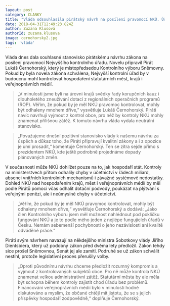 ```yaml
---
layout: post
category: CLANKY
title: "Vláda odsouhlasila pirátský návrh na posílení pravomocí NKÚ. Úřad tak bude moci lépe odhalovat korupci"
date: 2018-04-31T12:49:23.824Z
author: Zuzana Klusová
authorId: zuzana.klusova
image: cernohorsky2.jpg
tags: 'vláda'
---
```


Vláda dnes dala souhlasné stanovisko pirátskému návrhu zákona na posílení pravomocí Nejvyššího kontrolního úřadu. Novelu připravil Pirát Lukáš Černohorský, který je místopředsedou Kontrolního výboru Sněmovny. Pokud by byla novela zákona schválena, Nejvyšší kontrolní úřad by v budoucnu mohl kontrolovat hospodaření statutárních měst, krajů i veřejnoprávních médií. 

> „V minulosti jsme byli na úrovni krajů svědky řady korupčních kauz i dlouholetého zneužívání dotací z regionálních operačních programů (ROP). Věřím, že pokud by je měl NKÚ pravomoc kontrolovat, mohly být odhaleny mnohem dříve,” vysvětluje Lukáš Černohorský. Piráti navíc navrhují vyjmout z kontrol obce, pro něž by kontroly NKÚ mohly znamenat přílišnou zátěž. K tomuto návrhu vláda vydala neutrální stanovisko.

> „Považujeme dnešní pozitivní stanovisko vlády k našemu návrhu za úspěch a důkaz toho, že Piráti připravují kvalitní zákony a i z opozice je umí prosadit,“ komentuje Černohorský. Ten se zítra sejde přímo s prezidentem NKÚ, kde ještě podrobně projednáme dopady plánovaných změn.

V současnosti může NKÚ dohlížet pouze na to, jak hospodaří stát. Kontroly na ministerstvech přitom odhalily chyby v účetnictví v řádech miliard, absenci vnitřních kontrolních mechanismů i závažné systémové nedostatky. Dohled NKÚ nad hospodařením krajů, měst i veřejnoprávních médií by měl podle Pirátů pomoci včas odhalit dotační podvody, poukázat na plýtvání s veřejnými penězi, ale i neúmyslné chyby v účetnictví.

> „Věřím, že pokud by je měl NKÚ pravomoc kontrolovat, mohly být odhaleny mnohem dříve,“ vysvětluje Černohorský a dodává: „Jako člen Kontrolního výboru jsem měl možnost nahlédnout pod pokličku fungování NKÚ a je to podle mého jeden z nejlépe fungujících úřadů v Česku. Nemám sebemenší pochybnosti o jeho nezávislosti ani kvalitě odváděné práce.“

Piráti svým návrhem navazují na někdejšího ministra Sobotkovy vlády Jiřího Dientsbiera, který už podobný zákon před dvěma lety předložil. Zákon tehdy sice prošel Sněmovnou, Senát jej ale zamítl. Podruhé se už zákon schválit nestihl, protože legislativní proces přerušily volby.

> „Oproti původnímu návrhu chceme předložit rozumný kompromis a vyjmout z kontrolovaných subjektů obce. Pro ně může kontrola NKÚ znamenat velkou administrativní zátěž. Statutární města by ale měla být schopna během kontroly zajistit chod úřadu bez problémů. Financování veřejnoprávních médií bylo v minulosti hodně diskutováno a myslím, že občané chtějí mít jistotu, že se s jejich příspěvky hospodaří zodpovědně,“ doplňuje Černohorský.
